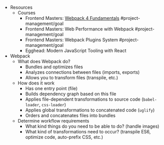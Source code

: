 - Resources
    - Courses
        - Frontend Masters: [Webpack 4 Fundamentals](https://frontendmasters.com/courses/webpack-fundamentals/) #project-management/goal
        - Frontend Masters: Web Performance with Webpack #project-management/goal
        - Frontend Masters: Webpack Plugins System #project-management/goal
        - Egghead: Modern JavaScript Tooling with React
- Webpack
    - What does Webpack do?
        - Bundles and optimizes files
        - Analyzes connections between files (imports, exports)
        - Allows you to transform files (transpile, etc.)
    - How does it work
        - Has one entry point (file)
        - Builds dependency graph based on this file
        - Applies file-dependent transformations to source code (`babel-loader`, `css-loader`)
        - Applies global transformations to concatenated code (`uglify`)
        - Orders and concatenates files into bundles
    - Determine workflow requirements
        - What kind things do you need to be able to do? (handle images)
        - What kind of transformations need to occur? (transpile ES6, optimize code, auto-prefix CSS, etc.)